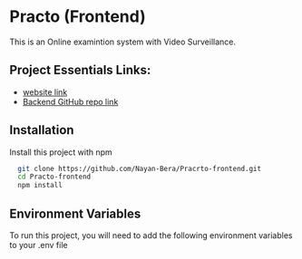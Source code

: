 # Practo (Frontend)

This is an Online examintion system with Video Surveillance.

## Project Essentials Links:
- [website link](https://practoexam.vercel.app/signin)
- [Backend GitHub repo link](https://github.com/Nayan-Bera/Practo-Backend)

## Installation

Install this project with npm

```bash
  git clone https://github.com/Nayan-Bera/Pracrto-frontend.git
  cd Practo-frontend
  npm install
```

## Environment Variables

To run this project, you will need to add the following environment variables to your .env file
